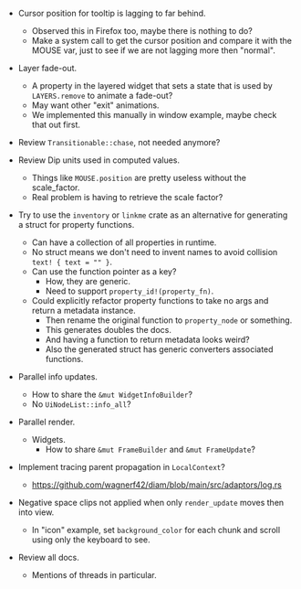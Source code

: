 * Cursor position for tooltip is lagging to far behind.
    - Observed this in Firefox too, maybe there is nothing to do?
    - Make a system call to get the cursor position and compare it with the MOUSE var, just to see if we are not lagging more then "normal".
* Layer fade-out.
    - A property in the layered widget that sets a state that is used by `LAYERS.remove` to animate a fade-out?
    - May want other "exit" animations.
    - We implemented this manually in window example, maybe check that out first.

* Review `Transitionable::chase`, not needed anymore?
* Review Dip units used in computed values.
    - Things like `MOUSE.position` are pretty useless without the scale_factor.
    - Real problem is having to retrieve the scale factor?

* Try to use the `inventory` or `linkme` crate as an alternative for generating a struct for property functions.
    - Can have a collection of all properties in runtime.
    - No struct means we don't need to invent names to avoid collision `text! { text = "" }`.
    - Can use the function pointer as a key?
        - How, they are generic.
        - Need to support `property_id!(property_fn)`.
    - Could explicitly refactor property functions to take no args and return a metadata instance.
        - Then rename the original function to `property_node` or something.
        - This generates doubles the docs.
        - And having a function to return metadata looks weird?
        - Also the generated struct has generic converters associated functions.

* Parallel info updates.
    - How to share the `&mut WidgetInfoBuilder`?
    - No `UiNodeList::info_all`?

* Parallel render.
    - Widgets.
        - How to share `&mut FrameBuilder` and `&mut FrameUpdate`?

* Implement tracing parent propagation in `LocalContext`?
    - https://github.com/wagnerf42/diam/blob/main/src/adaptors/log.rs

* Negative space clips not applied when only `render_update` moves then into view.
    - In "icon" example, set `background_color` for each chunk and scroll using only the keyboard to see.

* Review all docs.
    - Mentions of threads in particular.